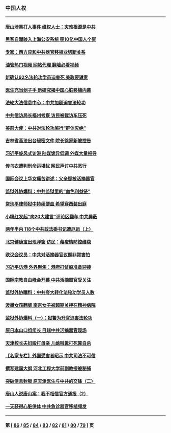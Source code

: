 ### 中国人权
---
#### [唐山涉黑打人事件 维权人士：灾难根源是中共](../../pages/ncid278/n13773534.md?07060045) 
#### [黑客自曝骇入上海公安系统 窃10亿中国人个资](../../pages/ncid278/n13773395.md?07060045) 
#### [专家：西方应和中共器官移植业切断关系](../../pages/ncid278/n13772828.md?07060045) 
#### [油管热门视频 网站代理 翻墙必看视频](http://209.222.30.114:81/youtube.html?07060045)
#### [新确认92名法轮功学员迫害死 美政要谴责](../../pages/ncid278/n13772701.md?07060045) 
#### [医生充当刽子手 新研究揭中国心脏移植内幕](../../pages/ncid278/n13772291.md?07060045) 
#### [法轮大法信息中心：中共加剧迫害法轮功](../../pages/ncid278/n13772403.md?07060045) 
#### [中共信访局长福州考察 访民被截访车压死](../../pages/ncid278/n13772028.md?07060045) 
#### [美前大使：中共对法轮功施行“群体灭绝”](../../pages/ncid278/n13771705.md?07060045) 
#### [吉林省高法出台秘密文件 院长徐家新被控告](../../pages/ncid278/n13771719.md?07060045) 
#### [习近平旋风式访港 陆媒诡异低调 外媒大量报导](../../pages/ncid278/n13771454.md?07060045) 
#### [传乌衣遭判刑命运堪忧 网民声讨中共恶行](../../pages/ncid278/n13771661.md?07060045) 
#### [国际会议上华女痛苦讲述：父亲疑被活摘器官](../../pages/ncid278/n13771583.md?07060045) 
#### [监狱外协爆料：中共监狱里的“血色利益链”](../../pages/ncid278/n13769954.md?07060045) 
#### [常玮平律师狱中持续便血 希望穿西装出庭](../../pages/ncid278/n13770493.md?07060045) 
#### [小粉红发起“向20大建言”评论区翻车 中共屏蔽](../../pages/ncid278/n13770518.md?07060045) 
#### [两年半内 118个中共政法委书记遭厄运（上）](../../pages/ncid278/n13763600.md?07060045) 
#### [北京健康宝出现弹窗 访民：藉疫情防控维稳](../../pages/ncid278/n13770682.md?07060045) 
#### [欧议会议员：中共对活摘器官议题非常害怕](../../pages/ncid278/n13770228.md?07060045) 
#### [习近平访港 外界聚焦：港府打仗般准备迎接](../../pages/ncid278/n13770101.md?07060045) 
#### [国际宗教自由峰会开幕 中共活摘器官受关注](../../pages/ncid278/n13769995.md?07060045) 
#### [监狱外协曝料：中共夸大转化法轮功学员人数](../../pages/ncid278/n13769180.md?07060045) 
#### [泼墨女孩翻版 南京女子被超期关押在精神病院](../../pages/ncid278/n13769126.md?07060045) 
#### [监狱外协爆料（一）：狱警为升官迫害法轮功](../../pages/ncid278/n13768538.md?07060045) 
#### [原日本山口组组长 目睹中共活摘器官现场](../../pages/ncid278/n13767360.md?07060045) 
#### [天津校长夫妇殴打母亲 儿媳叫嚣打死算自杀](../../pages/ncid278/n13767387.md?07060045) 
#### [【名家专栏】外国受害者昭示 中共司法不可信](../../pages/ncid278/n13767326.md?07060045) 
#### [撰写建国大纲 河北工程大学前副教授被秘捕](../../pages/ncid278/n13767811.md?07060045) 
#### [突破信息封锁 原天津医生与中共的交锋（二）](../../pages/ncid278/n13767437.md?07060045) 
#### [唐山人说唐山案：我不相信官方通报（2）](../../pages/ncid278/n13766155.md?07060045) 
#### [一天获得心脏供体 中共急诊器官移植频发](../../pages/ncid278/n13764689.md?07060045) 

---
#### 第 [ [86](./86.md?07060045) / [85](./85.md?07060045) / [84](./84.md?07060045) / [83](./83.md?07060045) / [82](./82.md?07060045) / [81](./81.md?07060045) / [80](./80.md?07060045) / [79](./79.md?07060045) ] 页

